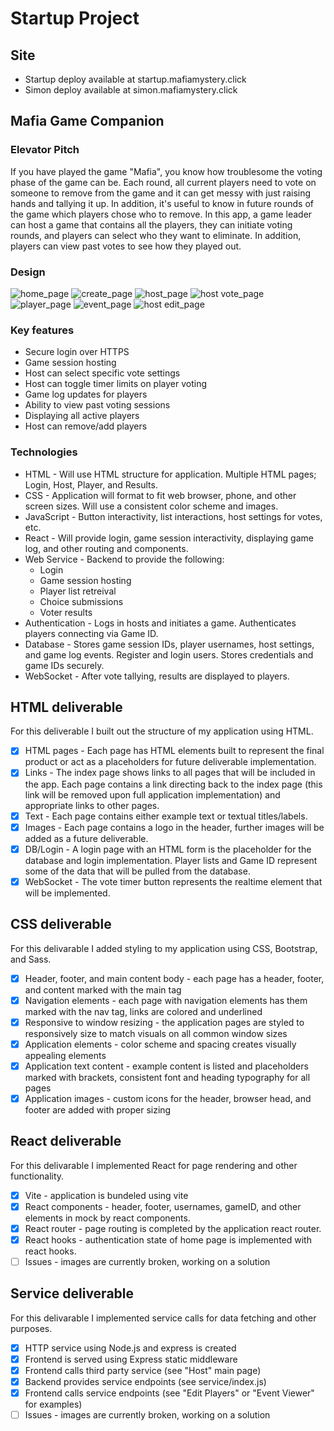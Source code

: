 # Startup Project

## Site
- Startup deploy available at startup.mafiamystery.click
- Simon deploy available at simon.mafiamystery.click

## Mafia Game Companion

### Elevator Pitch
If you have played the game "Mafia", you know how troublesome the voting phase of the game can be. Each round, all current players need to vote on someone to remove from the game and it can get messy with just raising hands and tallying it up. In addition, it's useful to know in future rounds of the game which players chose who to remove. In this app, a game leader can host a game that contains all the players, they can initiate voting rounds, and players can select who they want to eliminate. In addition, players can view past votes to see how they played out.

### Design
![home_page](https://github.com/kevin-dixon/startup/blob/main/Concept/Home_Page_Concept.png)
![create_page](https://github.com/kevin-dixon/startup/blob/main/Concept/Create_Account_Concept.png)
![host_page](https://github.com/kevin-dixon/startup/blob/main/Concept/Host_Main_Page_Concept.png)
![host vote_page](https://github.com/kevin-dixon/startup/blob/main/Concept/Host_Vote_Page_Concept.png)
![player_page](https://github.com/kevin-dixon/startup/blob/main/Concept/Player_Main_Page_Concept.png)
![event_page](https://github.com/kevin-dixon/startup/blob/main/Concept/Event_Page_Concept.png)
![host edit_page](https://github.com/kevin-dixon/startup/blob/main/Concept/Host_EditPlayers_Page_Concept.png)

### Key features
* Secure login over HTTPS
* Game session hosting
* Host can select specific vote settings
* Host can toggle timer limits on player voting
* Game log updates for players
* Ability to view past voting sessions
* Displaying all active players
* Host can remove/add players

### Technologies
* HTML - Will use HTML structure for application. Multiple HTML pages; Login, Host, Player, and Results.
* CSS - Application will format to fit web browser, phone, and other screen sizes. Will use a consistent color scheme and images.
* JavaScript - Button interactivity, list interactions, host settings for votes, etc.
* React - Will provide login, game session interactivity, displaying game log, and other routing and components.
* Web Service - Backend to provide the following:
    * Login
    * Game session hosting
    * Player list retreival
    * Choice submissions
    * Voter results
* Authentication - Logs in hosts and initiates a game. Authenticates players connecting via Game ID.
* Database - Stores game session IDs, player usernames, host settings, and game log events. Register and login users. Stores credentials and game IDs securely.
* WebSocket - After vote tallying, results are displayed to players.

## HTML deliverable
For this deliverable I built out the structure of my application using HTML.
- [x] HTML pages - Each page has HTML elements built to represent the final product or act as a placeholders for future deliverable implementation.
- [x] Links - The index page shows links to all pages that will be included in the app. Each page contains a link directing back to the index page (this link will be removed upon full application implementation) and appropriate links to other pages.
- [x] Text - Each page contains either example text or textual titles/labels.
- [x] Images - Each page contains a logo in the header, further images will be added as a future deliverable.
- [x] DB/Login - A login page with an HTML form is the placeholder for the database and login implementation. Player lists and Game ID represent some of the data that will be pulled from the database.
- [x] WebSocket - The vote timer button represents the realtime element that will be implemented.

## CSS deliverable
For this delivarable I added styling to my application using CSS, Bootstrap, and Sass.
- [x] Header, footer, and main content body - each page has a header, footer, and content marked with the main tag
- [x] Navigation elements - each page with navigation elements has them marked with the nav tag, links are colored and underlined
- [x] Responsive to window resizing - the application pages are styled to responsively size to match visuals on all common window sizes
- [x] Application elements - color scheme and spacing creates visually appealing elements
- [x] Application text content - example content is listed and placeholders marked with brackets, consistent font and heading typography for all pages
- [x] Application images - custom icons for the header, browser head, and footer are added with proper sizing

## React deliverable
For this delivarable I implemented React for page rendering and other functionality.
- [x] Vite - application is bundeled using vite
- [x] React components - header, footer, usernames, gameID, and other elements in mock by react components.
- [x] React router - page routing is completed by the application react router.
- [x] React hooks - authentication state of home page is implemented with react hooks.
- [ ] Issues - images are currently broken, working on a solution

## Service deliverable
For this delivarable I implemented service calls for data fetching and other purposes.
- [x] HTTP service using Node.js and express is created
- [x] Frontend is served using Express static middleware
- [x] Frontend calls third party service (see "Host" main page)
- [x] Backend provides service endpoints (see service/index.js)
- [x] Frontend calls service endpoints (see "Edit Players" or "Event Viewer" for examples)
- [ ] Issues - images are currently broken, working on a solution

